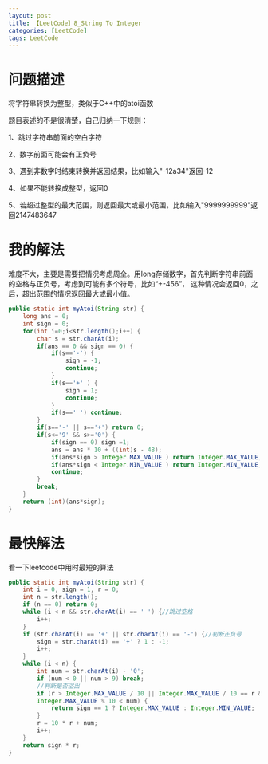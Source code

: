 ```yaml
---
layout: post
title: 【LeetCode】8_String To Integer
categories: [LeetCode]
tags: LeetCode
---
```


# 问题描述

将字符串转换为整型，类似于C++中的atoi函数

题目表述的不是很清楚，自己归纳一下规则：

1、跳过字符串前面的空白字符

2、数字前面可能会有正负号

3、遇到非数字时结束转换并返回结果，比如输入"-12a34"返回-12

4、如果不能转换成整型，返回0

5、若超过整型的最大范围，则返回最大或最小范围，比如输入"9999999999"返回2147483647

# 我的解法

难度不大，主要是需要把情况考虑周全。用long存储数字，首先判断字符串前面的空格与正负号，考虑到可能有多个符号，比如“+-456”，
这种情况会返回0，之后，超出范围的情况返回最大或最小值。

```java
public static int myAtoi(String str) {
	long ans = 0;
	int sign = 0;
	for(int i=0;i<str.length();i++) {
		char s = str.charAt(i);
		if(ans == 0 && sign == 0) {
			if(s=='-') {
				sign = -1;
				continue;
			} 
			if(s=='+' ) {
				sign = 1;
				continue;
			}
			if(s==' ') continue;
		}
		if(s=='-' || s=='+') return 0;
		if(s<='9' && s>='0') {	
			if(sign == 0) sign =1;
			ans = ans * 10 + ((int)s - 48); 
			if(ans*sign > Integer.MAX_VALUE ) return Integer.MAX_VALUE;
			if(ans*sign < Integer.MIN_VALUE ) return Integer.MIN_VALUE;
			continue;
		}
		break;
	}
	return (int)(ans*sign);
}
```

# 最快解法

看一下leetcode中用时最短的算法

```java
public static int myAtoi(String str) {
	int i = 0, sign = 1, r = 0;
	int n = str.length();
    if (n == 0) return 0;
    while (i < n && str.charAt(i) == ' ') {//跳过空格
		i++;
	}
	if (str.charAt(i) == '+' || str.charAt(i) == '-') {//判断正负号
		sign = str.charAt(i) == '+' ? 1 : -1;
		i++;
	}
	while (i < n) {
		int num = str.charAt(i) - '0';
		if (num < 0 || num > 9) break;
		//判断是否溢出
		if (r > Integer.MAX_VALUE / 10 || Integer.MAX_VALUE / 10 == r &&
		Integer.MAX_VALUE % 10 < num) {
			return sign == 1 ? Integer.MAX_VALUE : Integer.MIN_VALUE;
		}
		r = 10 * r + num;
		i++;
	}
	return sign * r;
}
```
